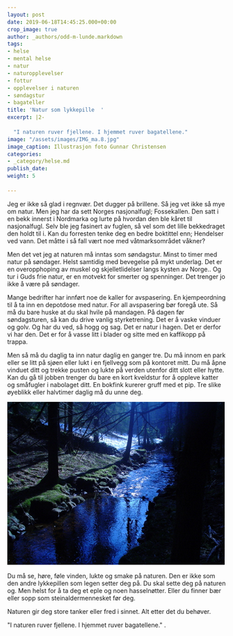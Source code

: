 ```yaml
---
layout: post
date: 2019-06-18T14:45:25.000+00:00
crop_image: true
author: _authors/odd-m-lunde.markdown
tags:
- helse
- mental helse
- natur
- naturopplevelser
- fottur
- opplevelser i naturen
- søndagstur
- bagateller
title: 'Natur som lykkepille  '
excerpt: |2-

  "I naturen ruver fjellene. I hjemmet ruver bagatellene."
image: "/assets/images/IMG_ma.8.jpg"
image_caption: Illustrasjon foto Gunnar Christensen
categories:
- _category/helse.md
publish_date: 
weight: 5

---
```

Jeg er ikke så glad i regnvær. Det dugger på brillene. Så jeg vet ikke så mye om natur. Men jeg har da sett Norges nasjonalfugl; Fossekallen. Den satt i en bekk innerst i Nordmarka og lurte på hvordan den ble kåret til nasjonalfugl. Selv ble jeg fasinert av fuglen, så vel som det lille bekkedraget den holdt til i. Kan du forresten tenke deg en bedre boktittel enn; Hendelser ved vann. Det måtte i så fall vært noe med våtmarksområdet våkner?

Men det vet jeg at naturen må inntas som søndagstur. Minst to timer med natur på søndager. Helst samtidig med bevegelse på mykt underlag. Det er en overopphoping av muskel og skjelletlidelser langs kysten av Norge.. Og tur i Guds frie natur, er en motvekt for smerter og spenninger. Det trenger jo ikke å være på søndager.

Mange bedrifter har innført noe de kaller for avspasering. En kjempeordning til å ta inn en depotdose med natur. For all avspasering bør foregå ute. Så må du bare huske at du skal hvile på mandagen. På dagen før søndagsturen, så kan du drive vanlig styrketrening. Det er å vaske vinduer og golv. Og har du ved, så hogg og sag. Det er natur i hagen. Det er derfor vi har den. Det er for å vasse litt i blader og sitte med en kaffikopp på trappa.

Men så må du daglig ta inn natur daglig en ganger tre. Du må innom en park eller se litt på sjøen eller lukt i en fjellvegg som på kontoret mitt. Du må åpne vinduet ditt og trekke pusten og lukte på verden utenfor ditt slott eller hytte. Kan du gå til jobben trenger du bare en kort kveldstur for å oppleve katter og småfugler i nabolaget ditt. En bokfink kurerer gruff med et pip. Tre slike øyeblikk eller halvtimer daglig må du unne deg.

![](/assets/images/songebekken-1.jpg)

Du må se, høre, føle vinden, lukte og smake på naturen. Den er ikke som den andre lykkepillen som legen setter deg på. Du skal sette deg på naturen og. Men helst for å ta deg et eple og noen hasselnøtter. Eller du finner bær eller sopp som steinaldermennesket før deg.

Naturen gir deg store tanker eller fred i sinnet. Alt etter det du behøver.

"I naturen ruver fjellene. I hjemmet ruver bagatellene." .